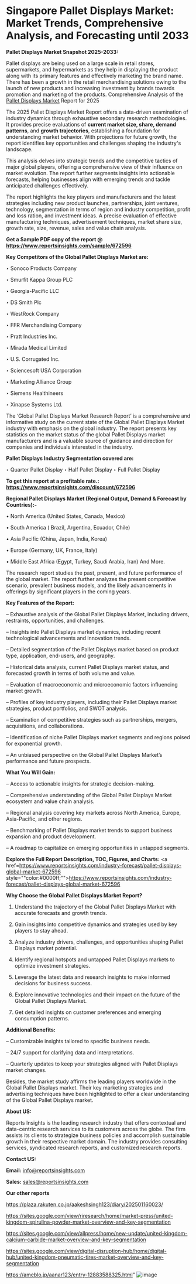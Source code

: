 # Singapore Pallet Displays Market: Market Trends, Comprehensive Analysis, and Forecasting until 2033

<strong>Pallet Displays Market Snapshot 2025-2033:</strong>

Pallet displays are being used on a large scale in retail stores, supermarkets, and hypermarkets as they help in displaying the product along with its primary features and effectively marketing the brand name. There has been a growth in the retail merchandising solutions owing to the launch of new products and increasing investment by brands towards promotion and marketing of the products. Comprehensive Analysis of the <a href=https://www.reportsinsights.com/sample/672596>Pallet Displays Market</a> Report for 2025

The 2025 Pallet Displays Market Report offers a data-driven examination of industry dynamics through exhaustive secondary research methodologies. It provides precise evaluations of <strong>current market size, share, demand patterns</strong>, and <strong>growth trajectories</strong>, establishing a foundation for understanding market behavior. With projections for future growth, the report identifies key opportunities and challenges shaping the industry's landscape.

This analysis delves into strategic trends and the competitive tactics of major global players, offering a comprehensive view of their influence on market evolution. The report further segments insights into actionable forecasts, helping businesses align with emerging trends and tackle anticipated challenges effectively.

The report highlights the key players and manufacturers and the latest strategies including new product launches, partnerships, joint ventures, technology, segmentation in terms of region and industry competition, profit and loss ration, and investment ideas. A precise evaluation of effective manufacturing techniques, advertisement techniques, market share size, growth rate, size, revenue, sales and value chain analysis.

<strong>Get a Sample PDF copy of the report @ <a href=https://www.reportsinsights.com/sample/672596 style=color:#0000ff;>https://www.reportsinsights.com/sample/672596</a></strong>

<strong>Key Competitors of the Global Pallet Displays Market are:</strong>

‣ Sonoco Products Company

‣ Smurfit Kappa Group PLC

‣ Georgia-Pacific LLC

‣ DS Smith Plc

‣ WestRock Company

‣ FFR Merchandising Company

‣ Pratt Industries Inc.

‣ Mirada Medical Limited

‣ U.S. Corrugated Inc.

‣ Sciencesoft USA Corporation

‣ Marketing Alliance Group

‣ Siemens Healthineers

‣ Xinapse Systems Ltd.

The ‘Global Pallet Displays Market Research Report’ is a comprehensive and informative study on the current state of the Global Pallet Displays Market industry with emphasis on the global industry. The report presents key statistics on the market status of the global Pallet Displays market manufacturers and is a valuable source of guidance and direction for companies and individuals interested in the industry.

<strong>Pallet Displays Industry Segmentation covered are:</strong>

‣ Quarter Pallet Display
‣ Half Pallet Display
‣ Full Pallet Display

<strong>To get this report at a profitable rate.: <a href=https://www.reportsinsights.com/discount/672596 style=color:#0000ff;>https://www.reportsinsights.com/discount/672596</a></strong>

<strong>Regional Pallet Displays Market (Regional Output, Demand &amp; Forecast by Countries):-</strong>

• North America (United States, Canada, Mexico)

• South America ( Brazil, Argentina, Ecuador, Chile)

• Asia Pacific (China, Japan, India, Korea)

• Europe (Germany, UK, France, Italy)

• Middle East Africa (Egypt, Turkey, Saudi Arabia, Iran) And More.

The research report studies the past, present, and future performance of the global market. The report further analyzes the present competitive scenario, prevalent business models, and the likely advancements in offerings by significant players in the coming years.

<strong>Key Features of the Report:</strong>

– Exhaustive analysis of the Global Pallet Displays Market, including drivers, restraints, opportunities, and challenges.

– Insights into Pallet Displays market dynamics, including recent technological advancements and innovation trends.

– Detailed segmentation of the Pallet Displays market based on product type, application, end-users, and geography.

– Historical data analysis, current Pallet Displays market status, and forecasted growth in terms of both volume and value.

– Evaluation of macroeconomic and microeconomic factors influencing market growth.

– Profiles of key industry players, including their Pallet Displays market strategies, product portfolios, and SWOT analysis.

– Examination of competitive strategies such as partnerships, mergers, acquisitions, and collaborations.

– Identification of niche Pallet Displays market segments and regions poised for exponential growth.

– An unbiased perspective on the Global Pallet Displays Market’s performance and future prospects.

<strong>What You Will Gain:</strong>

– Access to actionable insights for strategic decision-making.

– Comprehensive understanding of the Global Pallet Displays Market ecosystem and value chain analysis.

– Regional analysis covering key markets across North America, Europe, Asia-Pacific, and other regions.

– Benchmarking of Pallet Displays market trends to support business expansion and product development.

– A roadmap to capitalize on emerging opportunities in untapped segments.

<strong>Explore the Full Report Description, TOC, Figures, and Charts:</strong>
<a href=https://www.reportsinsights.com/industry-forecast/pallet-displays-global-market-672596 style=""color:#0000ff;"">https://www.reportsinsights.com/industry-forecast/pallet-displays-global-market-672596</a>

<strong>Why Choose the Global Pallet Displays Market Report?</strong>

1. Understand the trajectory of the Global Pallet Displays Market with accurate forecasts and growth trends.

2. Gain insights into competitive dynamics and strategies used by key players to stay ahead.

3. Analyze industry drivers, challenges, and opportunities shaping Pallet Displays market potential.

4. Identify regional hotspots and untapped Pallet Displays markets to optimize investment strategies.

5. Leverage the latest data and research insights to make informed decisions for business success.

6. Explore innovative technologies and their impact on the future of the Global Pallet Displays Market.

7. Get detailed insights on customer preferences and emerging consumption patterns.

<strong>Additional Benefits:</strong>

– Customizable insights tailored to specific business needs.

– 24/7 support for clarifying data and interpretations.

– Quarterly updates to keep your strategies aligned with Pallet Displays market changes.

Besides, the market study affirms the leading players worldwide in the Global Pallet Displays market. Their key marketing strategies and advertising techniques have been highlighted to offer a clear understanding of the Global Pallet Displays market.

<strong><strong>About US</strong>:</strong>

Reports Insights is the leading research industry that offers contextual and data-centric research services to its customers across the globe. The firm assists its clients to strategize business policies and accomplish sustainable growth in their respective market domain. The industry provides consulting services, syndicated research reports, and customized research reports.

<strong>Contact US:</strong>

<p class=><b>Email:</b> <a href=mailto:info@reportsinsights.com>info@reportsinsights.com</a></p>
<p class=><b>Sales:</b> <a href=mailto:sales@reportsinsights.com>sales@reportsinsights.com</a></p>

<strong>Our other reports</strong>

<a href=https://plaza.rakuten.co.jp/aakeshsingh123/diary/202501160023/>https://plaza.rakuten.co.jp/aakeshsingh123/diary/202501160023/</a>

<a href=https://sites.google.com/view/riresearch/home/market-press/united-kingdom-spirulina-powder-market-overview-and-key-segmentation>https://sites.google.com/view/riresearch/home/market-press/united-kingdom-spirulina-powder-market-overview-and-key-segmentation</a>

<a href=https://sites.google.com/view/allpress/home/new-update/united-kingdom-calcium-carbide-market-overview-and-key-segmentation>https://sites.google.com/view/allpress/home/new-update/united-kingdom-calcium-carbide-market-overview-and-key-segmentation</a>

<a href=https://sites.google.com/view/digital-disruption-hub/home/digital-hub/united-kingdom-pneumatic-tires-market-overview-and-key-segmentation>https://sites.google.com/view/digital-disruption-hub/home/digital-hub/united-kingdom-pneumatic-tires-market-overview-and-key-segmentation</a>

<a href=https://ameblo.jp/aanar123/entry-12883588325.html>https://ameblo.jp/aanar123/entry-12883588325.html</a>"
![image](https://github.com/user-attachments/assets/155b6283-49f5-4881-9986-569767803a2b)
